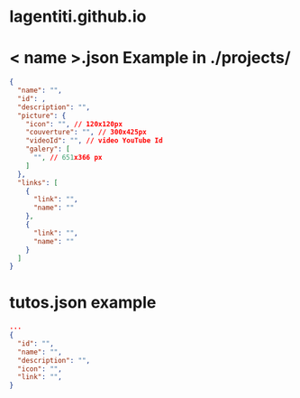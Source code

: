 # lagentiti.github.io

# < name >.json Example in ./projects/
```json
{
  "name": "",
  "id": ,
  "description": "",
  "picture": {
    "icon": "", // 120x120px
    "couverture": "", // 300x425px
    "videoId": "", // video YouTube Id
    "galery": [
      "", // 651x366 px
    ]
  },
  "links": [
    {
      "link": "",
      "name": ""
    },
    {
      "link": "",
      "name": ""
    }
  ]
}
```

# tutos.json example
```json
...
{
  "id": "",
  "name": "",
  "description": "",
  "icon": "",
  "link": "",
}
```